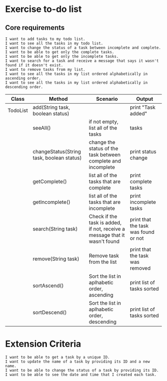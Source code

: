 # Exercise to-do list
## Core requirements

```
I want to add tasks to my todo list.
I want to see all the tasks in my todo list.
I want to change the status of a task between incomplete and complete.
I want to be able to get only the complete tasks.
I want to be able to get only the incomplete tasks.
I want to search for a task and receive a message that says it wasn't found if it doesn't exist.
I want to remove tasks from my list.
I want to see all the tasks in my list ordered alphabetically in ascending order.
I want to see all the tasks in my list ordered alphabetically in descending order.
```

| Class | Method                                    | Scenario                                                                   | Output                               |
|--|-------------------------------------------|----------------------------------------------------------------------------|--------------------------------------|
| TodoList | add(String task, boolean status)          |                                                                            | print "Task added"                   |
|  | seeAll()                                  | if not empty, list all of the tasks                                        | tasks                                |
|  | changeStatus(String task, boolean status) | change the status of the task between complete and incomplete              | print status change                  |
|  | getComplete()                             | list all of the tasks that are complete                                    | print complete tasks                 |
|  | getIncomplete()                           | list all of the tasks that are incomplete                                  | print incomplete tasks               |
|  | search(String task)                       | Check if the task is added, if not, receive a message that it wasn't found | print that the task was found or not |
|  | remove(String task)                       | Remove task from the list                                                  | print that the task was removed      |
|  | sortAscend()                              | Sort the list in aplhabetic order, ascending                               | print list of tasks sorted           |
|  | sortDescend()                             | Sort the list in aplhabetic order, descending                              | print list of tasks sorted           |


# Extension Criteria

```
I want to be able to get a task by a unique ID.
I want to update the name of a task by providing its ID and a new name.
I want to be able to change the status of a task by providing its ID.
I want to be able to see the date and time that I created each task.
```
